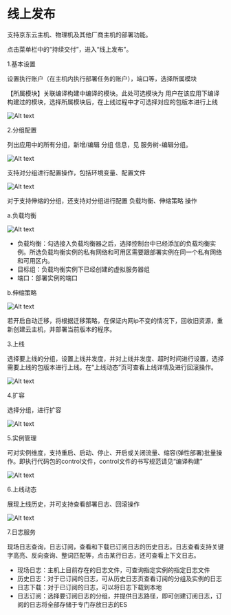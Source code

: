 # 线上发布

支持京东云主机、物理机及其他厂商主机的部署功能。

点击菜单栏中的“持续交付”，进入“线上发布”。

1.基本设置

设置执行账户（在主机内执行部署任务的账户），端口等，选择所属模块

【所属模块】关联编译构建中编译的模块。此处可选模块为 用户在该应用下编译构建过的模块，选择所属模块后，在上线过程中才可选择对应的包版本进行上线

![Alt text](https://github.com/jdcloudcom/cn/blob/DevOps/image/DevOps/Operation19.png)

2.分组配置

列出应用中的所有分组，新增/编辑 分组 信息，见 服务树-编辑分组。

![Alt text](https://github.com/jdcloudcom/cn/blob/DevOps/image/DevOps/Operation20.png)

支持对分组进行配置操作，包括环境变量、配置文件

![Alt text](https://github.com/jdcloudcom/cn/blob/DevOps/image/DevOps/Operation21.png)

对于支持伸缩的分组，还支持对分组进行配置 负载均衡、伸缩策略 操作

a.负载均衡

![Alt text](https://github.com/jdcloudcom/cn/blob/DevOps/image/DevOps/Operation22.png)

- 负载均衡：勾选接入负载均衡器之后，选择控制台中已经添加的负载均衡实例。所选负载均衡实例的私有网络和可用区需要跟部署实例在同一个私有网络和可用区内。
- 目标组：负载均衡实例下已经创建的虚拟服务器组
- 端口：部署实例的端口


b.伸缩策略

![Alt text](https://github.com/jdcloudcom/cn/blob/DevOps/image/DevOps/Operation23.png)

若开启自动迁移，将根据迁移策略，在保证内网ip不变的情况下，回收旧资源，重新创建云主机，并部署当前版本的程序。

3.上线

选择要上线的分组，设置上线并发度，并对上线并发度、超时时间进行设置，选择需要上线的包版本进行上线。在“上线动态”页可查看上线详情及进行回滚操作。

![Alt text](https://github.com/jdcloudcom/cn/blob/DevOps/image/DevOps/Operation24.png)

4.扩容

选择分组，进行扩容

![Alt text](https://github.com/jdcloudcom/cn/blob/DevOps/image/DevOps/Operation25.png)

5.实例管理

可对实例维度，支持重启、启动、停止、开启或关闭流量、缩容(弹性部署)批量操作。即执行代码包的control文件，control文件的书写规范请见“编译构建”

![Alt text](https://github.com/jdcloudcom/cn/blob/DevOps/image/DevOps/Operation26.png)

6.上线动态

展现上线历史，并可支持查看部署日志、回滚操作

![Alt text](https://github.com/jdcloudcom/cn/blob/DevOps/image/DevOps/Operation27.png)

7.日志服务

现场日志查询，日志订阅，查看和下载已订阅日志的历史日志。日志查看支持关键字高亮、反向查询、整词匹配等，点击某行日志，还可查看上下文日志。

- 现场日志：主机上目前存在的日志文件，可查询指定实例的指定日志文件
- 历史日志：对于已订阅的日志，可从历史日志页查看订阅的分组及实例的日志
- 日志下载：对于已订阅的日志，可以将日志下载到本地
- 日志订阅：选择要订阅日志的分组，并提供日志路径，即可创建订阅日志，订阅的日志将全部存储于专门存放日志的ES


